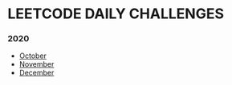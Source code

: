 # LEETCODE DAILY CHALLENGES

### 2020

- [October](./October-2020)
- [November](./November-2020)
- [December](./December-2020)
